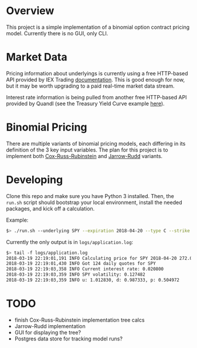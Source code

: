 # Overview
This project is a simple implementation of a binomial option contract pricing model. Currently there is no GUI, only CLI.

# Market Data
Pricing information about underlyings is currently using a free HTTP-based API provided by IEX Trading [documentation](https://iextrading.com/developer/docs/#getting-started). This is good enough for now, but it may be worth upgrading to a paid real-time market data stream.

Interest rate information is being pulled from another free HTTP-based API provided by Quandl (see the Treasury Yield Curve example [here](https://www.quandl.com/data/USTREASURY/YIELD-Treasury-Yield-Curve-Rates)).

# Binomial Pricing
There are multiple variants of binomial pricing models, each differing in its definition of the 3 key input variables. The plan for this project is to implement both [Cox-Russ-Rubinstein](http://www.goddardconsulting.ca/option-pricing-binomial-index.html#crr) and [Jarrow-Rudd](http://www.goddardconsulting.ca/option-pricing-binomial-alts.html#jr) variants.

# Developing
Clone this repo and make sure you have Python 3 installed. Then, the `run.sh` script should bootstrap your local environment, install the needed packages, and kick off a calculation.

Example:

```bash
$> ./run.sh --underlying SPY --expiration 2018-04-20 --type C --strike 272.00
```

Currently the only output is in `logs/application.log`:

```bash
$> tail -f logs/application.log
2018-03-19 22:19:01,191 INFO Calculating price for SPY 2018-04-20 272.00 C
2018-03-19 22:19:01,430 INFO Got 124 daily quotes for SPY
2018-03-19 22:19:03,358 INFO Current interest rate: 0.020800
2018-03-19 22:19:03,359 INFO SPY volatility: 0.127482
2018-03-19 22:19:03,359 INFO u: 1.012830, d: 0.987333, p: 0.504972
```

# TODO
- finish Cox-Russ-Rubinstein implementation tree calcs
- Jarrow-Rudd implementation
- GUI for displaying the tree?
- Postgres data store for tracking model runs?
